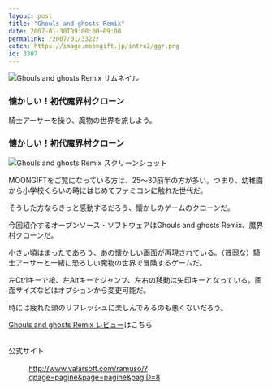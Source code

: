 ```yaml
---
layout: post
title: "Ghouls and ghosts Remix"
date: 2007-01-30T09:00:00+09:00
permalink: /2007/01/3322/
catch: https://image.moongift.jp/intro2/ggr.png
id: 3307
---
```

 ![Ghouls and ghosts Remix サムネイル](https://image.moongift.jp/intro2/ggr.t.png "Ghouls and ghosts Remix サムネイル")
  

### 懐かしい！初代魔界村クローン
  
騎士アーサーを操り、魔物の世界を旅しよう。  
<!--more-->  

### 懐かしい！初代魔界村クローン
  

![Ghouls and ghosts Remix スクリーンショット](https://image.moongift.jp/intro2/ggr.png "Ghouls and ghosts Remix スクリーンショット")

  

MOONGIFTをご覧になっている方は、25～30前半の方が多い。つまり、幼稚園から小学校くらいの時にはじめてファミコンに触れた世代だ。

  

そうした方ならきっと感動するだろう、懐かしのゲームのクローンだ。

  

今回紹介するオープンソース・ソフトウェアはGhouls and ghosts Remix、魔界村クローンだ。

  

小さい頃はまったであろう、あの懐かしい画面が再現されている。（貧弱な）騎士アーサーと一緒に恐ろしい魔物の世界で冒険するゲームだ。

  

左Ctrlキーで槍、左Altキーでジャンプ、左右の移動は矢印キーとなっている。画面サイズなどはオプションから変更可能だ。

  

時には疲れた頭のリフレッシュに楽しんでみるのも悪くないだろう。

  

[Ghouls and ghosts Remix レビュー](http://oss.moongift.jp/review/i-3326.html)はこちら

  
<dl>
<br><dt>公式サイト</dt>
<br><dd><a href="http://www.valarsoft.com/ramuso/?dpage=pagine&amp;page=pagine&amp;pagID=8" target="_blank">http://www.valarsoft.com/ramuso/?dpage=pagine&amp;page=pagine&amp;pagID=8</a></dd>
<br>
</dl>